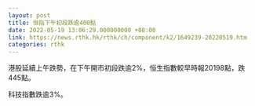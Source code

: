 ```yaml
---
layout: post
title: 恒指下午初段跌逾400點
date: 2022-05-19 13:06:29.000000000 +08:00
link: https://news.rthk.hk/rthk/ch/component/k2/1649239-20220519.htm
categories: rthk
---
```


港股延續上午跌勢，在下午開市初段跌逾2%，恒生指數較早時報20198點，跌445點。

科技指數跌逾3%。
